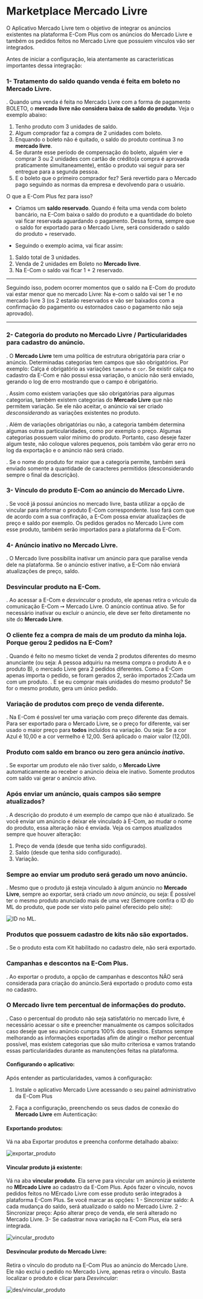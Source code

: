 # Marketplace Mercado Livre

O Aplicativo Mercado Livre tem o objetivo de integrar os anúncios existentes na plataforma E-Com Plus com os anúncios do Mercado Livre e também os pedidos feitos no Mercado Livre que possuiem vínculos vão ser integrados.

Antes de iniciar a configuração, leia atentamente as características importantes dessa integração:

### 1- Tratamento do saldo quando venda é feita em boleto no Mercado Livre.

. Quando uma venda é feita no Mercado Livre com a forma de pagamento BOLETO, o **mercado livre não considera baixa de saldo do produto**.
Veja o exemplo abaixo:

1. Tenho produto com 3 unidades de saldo.
2. Algum comprador faz a compra de 2 unidades com boleto.
3. Enquando o boleto não é quitado, o saldo do produto continua 3 no **mercado livre**.
4. Se durante esse período de compensação do boleto, alguém vier e comprar 3 ou 2 unidades com cartão de crédito(a compra é aprovada praticamente simultaneamente), então o produto vai seguir para ser entregue para a segunda pessoa.
5. E o boleto que o primeiro comprador fez? Será revertido para o Mercado pago seguindo as normas da empresa e devolvendo para o usuário.

O que a E-Com Plus fez para isso?

* Criamos um **saldo reservado**. Quando é feita uma venda com boleto bancário, na E-Com baixa o saldo do produto e a quantidade do boleto vai ficar reservada aguardando o pagamento. Dessa forma, sempre que o saldo for exportado para o Mercado Livre, será considerado o saldo do produto + reservado.

* Seguindo o exemplo acima, vai ficar assim:

1. Saldo total de 3 unidades.
2. Venda de 2 unidades em Boleto no **Mercado livre**.
3. Na E-Com o saldo vai ficar 1 + 2 reservado.

____
Seguindo isso, podem ocorrer momentos que o saldo na E-Com do produto vai estar menor que no mercado Livre:
Na e-com o saldo vai ser 1 e no mercado livre 3 (os 2 estarão reservados e vão ser baixados com a confirmação do pagamento ou estornados caso o pagamento não seja aprovado).
____

### 2- Categoria do produto no Mercado Livre / Particularidades para cadastro do anúncio.

. O **Mercado Livre** tem uma política de estrutura obrigatória para criar o anúncio. Determinadas categorias tem campos que são obrigatórios. Por exemplo: Calça é obrigatório as variações `tamanho` e `cor`. Se existir calça no cadastro da E-Com e não possui essa variação, o anúcio não será enviado, gerando o log de erro mostrando que o campo é obrigatório.

. Assim como existem variações que são obrigatórias para algumas categorias, também existem categorias do **Mercado Livre** que não permitem variação. Se ele não aceitar, o anúncio vai ser criado *desconsiderando* as variações existentes no produto.

. Além de variações obrigatórias ou não, a categoria também determina algumas outras particularidades, como por exemplo o preço. Algumas categorias possuem valor mínimo do produto. Portanto, caso deseje fazer algum teste, não coloque valores pequenos, pois também vão gerar erro no log da exportação e o anúncio não será criado.

. Se o nome do produto for maior que a categoria permite, também será enviado somente a quantidade de caracteres permitidos (desconsiderando sempre o final da descrição).

### 3- Vínculo do produto E-Com ao anúncio do Mercado Livre.

. Se você já possui anúncios no mercado livre, basta utilizar a opção de vincular para informar o produto E-Com correspondente. Isso fará com que de acordo com a sua confiração, a E-Com possa enviar atualizações de preço e saldo por exemplo. Os pedidos gerados no Mercado Livre com esse produto, também serão importados para a plataforma da E-Com.

### 4- Anúncio inativo no Mercado Livre.

. O Mercado livre possibilita inativar um anúncio para que paralise venda dele na plataforma. Se o anúncio estiver inativo, a E-Com não enviará atualizações de preço, saldo.

### Desvincular produto na E-Com.

. Ao acessar a E-Com e *desvincular* o produto, ele apenas retira o vńculo da comunicação E-Com ➙ Mercado  Livre. O anúncio continua ativo. Se for necessário inativar ou excluir o anúncio, ele deve ser feito diretamente no site do **Mercado Livre**.

### O cliente fez a compra de mais de um produto da minha loja. Porque gerou 2 pedidos na E-Com?

. Quando é feito no mesmo tícket de venda 2 produtos diferentes do mesmo anunciante (ou seja: A pessoa adquiriu na mesma compra o produto A e o produto B), o mercado Livre gera 2 pedidos diferentes. Como a E-Com apenas importa o pedido, se foram gerados 2, serão importados 2:Cada um com um produto.
. E se eu comprar mais unidades do mesmo produto? Se for o mesmo produto, gera um único pedido.

### Variação de produtos com preço de venda diferente.

. Na E-Com é possível ter uma variação com preço diferente das demais. Para ser exportado para o Mercado Livre, se o preço for diferente, vai ser usado o maior preço para **todos** incluídos na variação. Ou seja: Se a cor Azul é 10,00 e a cor vermelho é 12,00. Será aplicado o maior valor (12,00).

### Produto com saldo em branco ou zero gera anúncio *inativo*.

. Se exportar um produto ele não tiver saldo, o **Mercado Livre** automaticamente ao receber o anúncio deixa ele inativo. Somente produtos com saldo vai gerar o anúncio ativo.

### Após enviar um anúncio, quais campos são sempre atualizados?

. A descrição do produto é um exemplo de campo que não é atualizado. Se você enviar um anúncio e deixar ele vinculado à E-Com, ao mudar o nome do produto, essa alteração não é enviada. Veja os campos atualizados sempre que houver alteração:
1. Preço de venda (desde que tenha sido configurado).
2. Saldo (desde que tenha sido configurado).
3. Variação.

### Sempre ao enviar um produto será gerado um novo anúncio.

. Mesmo que o produto já esteja vinculado à algum anúncio no **Mercado Livre**, sempre ao exportar, será criado um *novo anúncio*, ou seja: É possível ter o mesmo produto anunciado mais de uma vez (Semopre confira o ID do ML do produto, que pode ser visto pelo painel oferecido pelo site):

![ID no ML](https://us-central1-ecom-mercado-livre.cloudfunctions.net/app/img/img1.png).

### Produtos que possuem cadastro de kits não são exportados.

. Se o produto esta com Kit habilitado no cadastro dele, não será exportado.

### Campanhas e descontos na E-Com Plus.

. Ao exportar o produto, a opção de campanhas e descontos NÃO será considerada para criação do anúncio.Será exportado o produto como esta no cadastro.

### O Mercado livre tem percentual de informações do produto.

. Caso o percentual do produto não seja satisfatório no mercado livre, é necessário acessar o site e preencher manualmente os campos solicitados caso deseje que seu anúncio cumpra 100% dos quesitos. Estamos sempre melhorando as informações exportadas afim de atingir o melhor percentual possível, mas existem categorias que são muito criteriosa e vamos tratando essas particularidades durante as manutenções feitas na plataforma.

#### Configurando o aplicativo:

Após entender as particularidades, vamos à configuração:

1. Instale o aplicativo Mercado Livre acessando o seu painel administrativo da E-Com Plus

2. Faça a configuração, preenchendo os seus dados de conexão do **Mercado Livre** em Autenticação:


#### Exportando produtos:

Vá na aba Exportar produtos e preencha conforme detalhado abaixo:

![exportar_produto](https://us-central1-ecom-mercado-livre.cloudfunctions.net/app/img/produto.gif)

#### Vincular produto já existente:

Vá na aba **vincular produto**. Ela serve para vincular um anúncio já existente no **MErcado Livre** ao cadastro da E-Com Plus. Após fazer o vínculo, novos pedidos feitos no MErcado Livre com esse produto serão integrados à plataforma E-Com Plus. Se você marcar as opções:
1 - Sincronizar saldo: A cada mudança do saldo, será atualizado o saldo no Mercado Livre.
2 - Sincronizar preço: Apśo alterar preço de venda, ele será alterado no Mercado Livre.
3- Se cadastrar nova variação na E-Com Plus, ela será integrada.

![vincular_produto](https://us-central1-ecom-mercado-livre.cloudfunctions.net/app/img/vincular_produto.png)


#### Desvincular produto do Mercado Livre:

Retira o vínculo do produto na E-Com Plus ao anúncio do Mercado Livre. Ele não exclui o pedido no Mercado Livre, apenas retira o vínculo. Basta localizar o produto e clicar para *Desvincular*:

![des/vincular_produto](https://us-central1-ecom-mercado-livre.cloudfunctions.net/app/img/desvincular.png)

